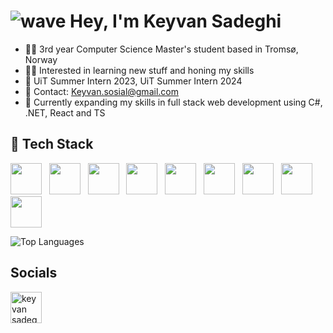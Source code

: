 # ![wave](https://user-images.githubusercontent.com/18350557/176309783-0785949b-9127-417c-8b55-ab5a4333674e.gif) Hey, I'm Keyvan Sadeghi


- 🧑‍💻 3rd year Computer Science Master's student based in Tromsø, Norway
- 👨‍💼 Interested in learning new stuff and honing my skills
- 💼 UiT Summer Intern 2023, UiT Summer Intern 2024
- 📩 Contact: Keyvan.sosial@gmail.com
- 🧠 Currently expanding my skills in full stack web development using C#, .NET, React and TS


## 🔧 Tech Stack
<img src=https://upload.wikimedia.org/wikipedia/commons/b/bd/Logo_C_sharp.svg height="50"> &nbsp; 
<img src="https://upload.wikimedia.org/wikipedia/commons/d/d8/C_Language_Logo.svg" height="50"> &nbsp;
<img src="https://upload.wikimedia.org/wikipedia/commons/c/c3/Python-logo-notext.svg" height="50"> &nbsp;
<img src="https://upload.wikimedia.org/wikipedia/commons/6/6a/JavaScript-logo.png" height="50"> &nbsp;
<img src="https://upload.wikimedia.org/wikipedia/commons/4/4c/Typescript_logo_2020.svg" height="50"> &nbsp;
<img src="https://upload.wikimedia.org/wikipedia/commons/a/a7/React-icon.svg" height="50"> &nbsp;
<img src="https://go.dev/blog/go-brand/Go-Logo/SVG/Go-Logo_Blue.svg" height="50"> &nbsp;
<img src="https://upload.wikimedia.org/wikipedia/commons/8/87/Sql_data_base_with_logo.png" height="50">
<img src="https://upload.wikimedia.org/wikipedia/commons/6/64/Logo-redis.svg" height="50">

<!--## 🔝 Top Languages-->

![Top Languages](https://github-readme-stats.vercel.app/api/top-langs/?username=Keyvan0111&layout=compact&theme=dark&langs_count=10)

## Socials
<a href="https://www.linkedin.com/in/keyvan-sadeghi-15b0a8250/" target="blank"><img align="center" src="https://raw.githubusercontent.com/rahuldkjain/github-profile-readme-generator/master/src/images/icons/Social/linked-in-alt.svg" alt="keyvan sadeghi" height="50"/></a>
